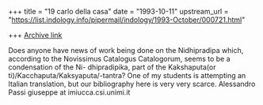 +++
title = "19 carlo della casa"
date = "1993-10-11"
upstream_url = "https://list.indology.info/pipermail/indology/1993-October/000721.html"

+++
[Archive link](https://list.indology.info/pipermail/indology/1993-October/000721.html)

Does anyone have news of work being done on the Nidhipradipa which, according
to the Novissimus Catalogus Catalogorum, seems to be a condensation of the Ni-
dhipradipika, part of the Kakshaputa(or ti)/Kacchaputa/Kaksyaputa/-tantra?
One of my students is attempting an Italian translation, but our bibliography
here is very very scarce.
Alessandro Passi
giuseppe at imiucca.csi.unimi.it





